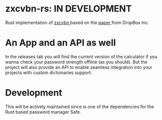 # zxcvbn-rs: IN DEVELOPMENT
Rust implementation of <a href="https://www.usenix.org/conference/usenixsecurity16/technical-sessions/presentation/wheeler"> zxcvbn </a> based on the <a href="https://www.usenix.org/system/files/conference/usenixsecurity16/sec16_paper_wheeler.pdf"> paper </a> from DropBox Inc.

# An App and an API as well
In the releases tab you will find the current version of the calculator if you wanna check your  password strength offline (as you should). But the project will also provide an API to enable seamless integration into your projects with custom dictionaries support.

# Development
This will be actively maintained since is one of the dependencies for the Rust based password manager Safe.
